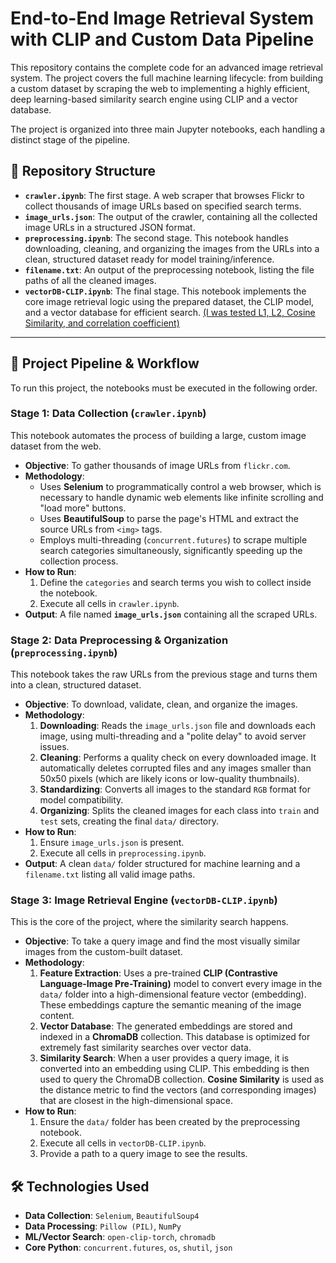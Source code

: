 # End-to-End Image Retrieval System with CLIP and Custom Data Pipeline

This repository contains the complete code for an advanced image retrieval system. The project covers the full machine learning lifecycle: from building a custom dataset by scraping the web to implementing a highly efficient, deep learning-based similarity search engine using CLIP and a vector database.

The project is organized into three main Jupyter notebooks, each handling a distinct stage of the pipeline.

## 📂 Repository Structure

* **`crawler.ipynb`**: The first stage. A web scraper that browses Flickr to collect thousands of image URLs based on specified search terms.
* **`image_urls.json`**: The output of the crawler, containing all the collected image URLs in a structured JSON format.
* **`preprocessing.ipynb`**: The second stage. This notebook handles downloading, cleaning, and organizing the images from the URLs into a clean, structured dataset ready for model training/inference.
* **`filename.txt`**: An output of the preprocessing notebook, listing the file paths of all the cleaned images.
* **`vectorDB-CLIP.ipynb`**: The final stage. This notebook implements the core image retrieval logic using the prepared dataset, the CLIP model, and a vector database for efficient search. [(I was tested L1, L2, Cosine Similarity, and correlation coefficient)](https://github.com/HeigatVu/image-retrieval)

---

## 🚀 Project Pipeline & Workflow

To run this project, the notebooks must be executed in the following order.

### Stage 1: Data Collection (`crawler.ipynb`)

This notebook automates the process of building a large, custom image dataset from the web.

* **Objective**: To gather thousands of image URLs from `flickr.com`.
* **Methodology**:
    * Uses **Selenium** to programmatically control a web browser, which is necessary to handle dynamic web elements like infinite scrolling and "load more" buttons.
    * Uses **BeautifulSoup** to parse the page's HTML and extract the source URLs from `<img>` tags.
    * Employs multi-threading (`concurrent.futures`) to scrape multiple search categories simultaneously, significantly speeding up the collection process.
* **How to Run**:
    1.  Define the `categories` and search terms you wish to collect inside the notebook.
    2.  Execute all cells in `crawler.ipynb`.
* **Output**: A file named **`image_urls.json`** containing all the scraped URLs.

### Stage 2: Data Preprocessing & Organization (`preprocessing.ipynb`)

This notebook takes the raw URLs from the previous stage and turns them into a clean, structured dataset.

* **Objective**: To download, validate, clean, and organize the images.
* **Methodology**:
    1.  **Downloading**: Reads the `image_urls.json` file and downloads each image, using multi-threading and a "polite delay" to avoid server issues.
    2.  **Cleaning**: Performs a quality check on every downloaded image. It automatically deletes corrupted files and any images smaller than 50x50 pixels (which are likely icons or low-quality thumbnails).
    3.  **Standardizing**: Converts all images to the standard `RGB` format for model compatibility.
    4.  **Organizing**: Splits the cleaned images for each class into `train` and `test` sets, creating the final `data/` directory.
* **How to Run**:
    1.  Ensure `image_urls.json` is present.
    2.  Execute all cells in `preprocessing.ipynb`.
* **Output**: A clean `data/` folder structured for machine learning and a `filename.txt` listing all valid image paths.

### Stage 3: Image Retrieval Engine (`vectorDB-CLIP.ipynb`)

This is the core of the project, where the similarity search happens.

* **Objective**: To take a query image and find the most visually similar images from the custom-built dataset.
* **Methodology**:
    1.  **Feature Extraction**: Uses a pre-trained **CLIP (Contrastive Language-Image Pre-Training)** model to convert every image in the `data/` folder into a high-dimensional feature vector (embedding). These embeddings capture the semantic meaning of the image content.
    2.  **Vector Database**: The generated embeddings are stored and indexed in a **ChromaDB** collection. This database is optimized for extremely fast similarity searches over vector data.
    3.  **Similarity Search**: When a user provides a query image, it is converted into an embedding using CLIP. This embedding is then used to query the ChromaDB collection. **Cosine Similarity** is used as the distance metric to find the vectors (and corresponding images) that are closest in the high-dimensional space.
* **How to Run**:
    1.  Ensure the `data/` folder has been created by the preprocessing notebook.
    2.  Execute all cells in `vectorDB-CLIP.ipynb`.
    3.  Provide a path to a query image to see the results.

## 🛠️ Technologies Used

* **Data Collection**: `Selenium`, `BeautifulSoup4`
* **Data Processing**: `Pillow (PIL)`, `NumPy`
* **ML/Vector Search**: `open-clip-torch`, `chromadb`
* **Core Python**: `concurrent.futures`, `os`, `shutil`, `json`
